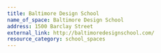 ```yaml
---
title: Baltimore Design School
name_of_space: Baltimore Design School
address: 1500 Barclay Street
external_link: http://baltimoredesignschool.com/
resource_category: school_spaces
---
```


